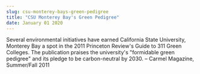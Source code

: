 ```yaml
---
slug: csu-monterey-bays-green-pedigree
title: "CSU Monterey Bay's Green Pedigree"
date: January 01 2020
---
```


 
<p>
  Several environmental initiatives have earned California State University,
  Monterey Bay a spot in the 2011 Princeton Review's Guide to 311 Green
  Colleges. The publication praises the university's "formidable green pedigree"
  and its pledge to be carbon-neutral by 2030. – Carmel Magazine, Summer/Fall
  2011
</p>
 
